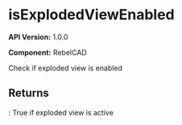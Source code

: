 # isExplodedViewEnabled

**API Version:** 1.0.0

**Component:** RebelCAD

Check if exploded view is enabled

## Returns

: True if exploded view is active

